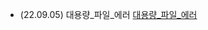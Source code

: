- (22.09.05) 대용량_파일_에러 [대용량_파일_에러](https://github.com/karlbulee/ML/blob/main/Git/%EB%8C%80%EC%9A%A9%EB%9F%89_%ED%8C%8C%EC%9D%BC_%EC%97%90%EB%9F%AC.ipynb "대용량 파일 에러")
